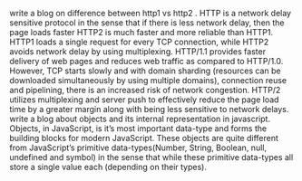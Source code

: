 write a blog  on difference between http1 vs http2 .
HTTP is a network delay sensitive protocol in the sense that if there is less network delay, then the page loads faster
HTTP2 is much faster and more reliable than HTTP1. HTTP1 loads a single request for every TCP connection, while HTTP2 avoids network delay by using multiplexing.
HTTP/1.1 provides faster delivery of web pages and reduces web traffic as compared to HTTP/1.0. However, TCP starts slowly and with domain sharding (resources can be downloaded simultaneously by using multiple domains), connection reuse and pipelining, there is an increased risk of network congestion.
HTTP/2 utilizes multiplexing and server push to effectively reduce the page load time by a greater margin along with being less sensitive to network delays.
write a blog about objects and its internal representation in javascript.
Objects, in JavaScript, is it’s most important data-type and forms the building blocks for modern JavaScript. These objects are quite different from JavaScript’s primitive data-types(Number, String, Boolean, null, undefined and symbol) in the sense that while these primitive data-types all store a single value each (depending on their types).
